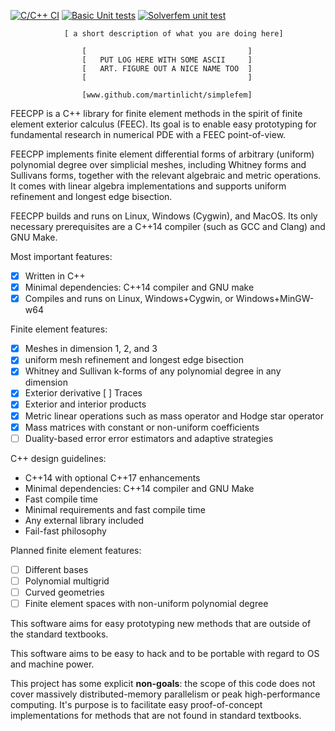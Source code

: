[![C/C++ CI](https://github.com/martinlicht/simplefem/actions/workflows/main.yml/badge.svg)](https://github.com/martinlicht/simplefem/actions/workflows/main.yml)
[![Basic Unit tests](https://github.com/martinlicht/simplefem/actions/workflows/unittests.yml/badge.svg)](https://github.com/martinlicht/simplefem/actions/workflows/unittests.yml)
[![Solverfem unit test](https://github.com/martinlicht/simplefem/actions/workflows/unittests_comp.yml/badge.svg)](https://github.com/martinlicht/simplefem/actions/workflows/unittests_comp.yml)

                [ a short description of what you are doing here]

                    [                                    ]
                    [   PUT LOG HERE WITH SOME ASCII     ]
                    [   ART. FIGURE OUT A NICE NAME TOO  ]
                    [                                    ]

                    [www.github.com/martinlicht/simplefem]

FEECPP is a C++ library for finite element methods in the spirit of finite element exterior calculus (FEEC). 
Its goal is to enable easy prototyping for fundamental research in numerical PDE with a FEEC point-of-view. 

FEECPP implements finite element differential forms of arbitrary (uniform) polynomial degree over simplicial meshes,
including Whitney forms and Sullivans forms, together with the relevant algebraic and metric operations. 
It comes with linear algebra implementations and supports uniform refinement and longest edge bisection.

FEECPP builds and runs on Linux, Windows (Cygwin), and MacOS. 
Its only necessary prerequisites are a C++14 compiler (such as GCC and Clang) and GNU Make.

Most important features:

 - [x] Written in C++
 - [x] Minimal dependencies: C++14 compiler and GNU make
 - [x] Compiles and runs on Linux, Windows+Cygwin, or Windows+MinGW-w64

Finite element features: 
 - [x] Meshes in dimension 1, 2, and 3
 - [x] uniform mesh refinement and longest edge bisection
 - [x] Whitney and Sullivan k-forms of any polynomial degree in any dimension
 - [x] Exterior derivative
   [ ] Traces
 - [x] Exterior and interior products
 - [x] Metric linear operations such as mass operator and Hodge star operator 
 - [x] Mass matrices with constant or non-uniform coefficients  
 - [ ] Duality-based error error estimators and adaptive strategies
 
C++ design guidelines:

 - C++14 with optional C++17 enhancements
 - Minimal dependencies: C++14 compiler and GNU Make
 - Fast compile time
 - Minimal requirements and fast compile time 
 - Any external library included
 - Fail-fast philosophy

Planned finite element features:

 - [ ] Different bases
 - [ ] Polynomial multigrid
 - [ ] Curved geometries
 - [ ] Finite element spaces with non-uniform polynomial degree

This software aims for easy prototyping new methods that are outside of the standard textbooks.

This software aims to be easy to hack and to be portable with regard to OS and machine power. 

This project has some explicit **non-goals**:
the scope of this code does not cover massively distributed-memory parallelism or peak high-performance computing. It's purpose is to facilitate easy proof-of-concept implementations for methods that are not found in standard textbooks.



